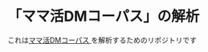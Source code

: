 # 「ママ活DMコーパス」の解析
これは[ママ活DMコーパス
](https://github.com/PenguinCabinet/mama-katu-DM-corpus)を解析するためのリポジトリです

